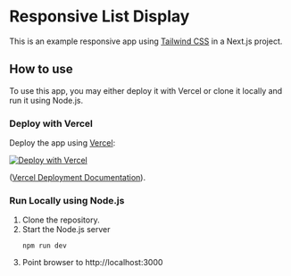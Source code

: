 # Responsive List Display

This is an example responsive app using [Tailwind CSS](https://tailwindcss.com) in a Next.js project.

## How to use

To use this app, you may either deploy it with Vercel or clone it locally and run it using Node.js.

### Deploy with Vercel

Deploy the app using [Vercel](https://vercel.com):

[![Deploy with Vercel](https://vercel.com/button)](https://vercel.com/import/project?template=https://github.com/joeisraelbrady/responsive-list-display)

([Vercel Deployment Documentation](https://nextjs.org/docs/deployment)).

### Run Locally using Node.js

1. Clone the repository.
2. Start the Node.js server
	```
	npm run dev
	```
3. Point browser to http://localhost:3000

